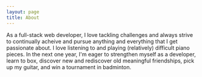 ```yaml
---
layout: page
title: About
---
```


As a full-stack web developer, I love tackling challenges and always strive to continually acheive and pursue anything and everything that I get passionate about. I love listening to and playing (relatively) difficult piano pieces. In the next one year, I'm eager to strengthen myself as a developer, learn to box, discover new and rediscover old meaningful friendships, pick up my guitar, and win a tournament in badminton.
